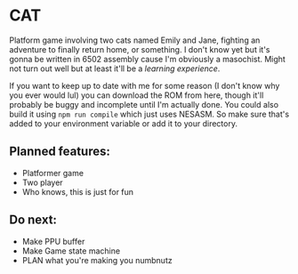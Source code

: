 # CAT

Platform game involving two cats named Emily and Jane, fighting an adventure to finally return home, or something. I don't know yet but it's gonna be written in 6502 assembly cause I'm obviously a masochist. Might not turn out well but at least it'll be a *learning experience*.

If you want to keep up to date with me for some reason (I don't know why you ever would lul) you can download the ROM from here, though it'll probably be buggy and incomplete until I'm actually done. You could also build it using `npm run compile` which just uses NESASM. So make sure that's added to your environment variable or add it to your directory.

## Planned features:
- Platformer game
- Two player
- Who knows, this is just for fun

## Do next:
- Make PPU buffer
- Make Game state machine
- PLAN what you're making you numbnutz
